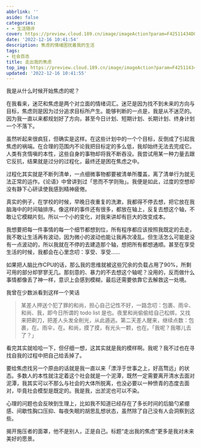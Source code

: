 ```yaml
---
abbrlink: ''
aside: false
categories:
- - 生活随评
cover: https://preview.cloud.189.cn/image/imageAction?param=F42511434D0BBE424D6B152E5538D56763A8C1530935DCCCC1F624DABC3E81FEDE2F07CABCDD7D005A3B353EA3C042635FE0BDE581B40ECB69DB465FF48E4DBDB273D13D403696ADB1AB4E1B205021CC9455D2469191D077E833EC783986CD57DD23F1019221073EC5F0E6543F5CB021
date: '2022-12-16 10:41:54'
description: 焦虑的情绪困扰着我的生活
tags:
- 社会百态
title: 走出我的焦虑
top_img: https://preview.cloud.189.cn/image/imageAction?param=F42511434D0BBE424D6B152E5538D56763A8C1530935DCCCC1F624DABC3E81FEDE2F07CABCDD7D005A3B353EA3C042635FE0BDE581B40ECB69DB465FF48E4DBDB273D13D403696ADB1AB4E1B205021CC9455D2469191D077E833EC783986CD57DD23F1019221073EC5F0E6543F5CB021
updated: '2022-12-16 10:41:55'
---
```

我是从什么时候开始焦虑的呢？

在我看来，迷茫和焦虑是两个对立面的情绪词汇。迷茫是因为找不到未来的方向与目标，焦虑则是因为过分追求目标所产生。能够判断的一点是，我是从不迷茫的。因为我一直以来都规划好了方向，甚至今日计划、短期计划、长期计划、终身计划一个不落下。

虽然听起来很疯狂，但确实是这样。在这些计划中的一个个目标，反倒成了引起我焦虑的祸端。在合理的范围内不论我把目标定的多么低，我却始终无法去完成它。人类有贪惰嗔的本性，这些自身的事物却将我不断吞没。我尝试用某一种力量去跟它反抗，结果就是过分的过程化，最终还是困在焦虑之中。

过程化其实就是不断列清单，一点细微事物都要被清单所覆盖，离了清单行为就无法正常的运作。《论语》中曾讲到过「思而不学则殆」。我便是如此，过度的空想却没有静下心研读使我感到精神疲倦。

真实的例子，在学校的时候，早晚日夜重复的洗漱，我都得不停去想，把它放在我脑海中的时间轴排序。像这样的事件还有很多，都放在轴上，反复去想这个轴，不敢让它模糊片刻。所以一个小的变化，对我来讲却有巨大的改变成本。

我想要把每一件事情的每一个细节都想到位，所有程序都应该按照我既定的去走，我不敢让生活再有波动，因为微小的波动也能让我再次凌乱。但生活怎么可能是没有一点波动的，所以我就在不停的去建造那个轴，想把所有都想通顺。甚至在享受生活的时候，我都会在心里念叨：享受、享受……

如果把人脑比作CPU的话，那么我的思维就被这些冗余的负载占用了90%，所剩可用的部分却寥寥无几。那刻意的、暴力的不去想这个轴呢？没用的，反而做什么事情都像丢了神一样，意识上会感到模糊，最后还需要依靠它去解救这一处境。

我曾在少数派看到这样一个笑话

> 某差人押送个犯了罪的和尚，担心自己记性不好，一路念叨：包裹、雨伞、和尚、我，即今日所谓的 todo list 是也。夜里和尚偷偷给自己松绑，又找来把剃刀，把差人头发全削光，从此遁逃。第二天差人醒来，继续点数：包裹，在。雨伞，在。和尚，摸了摸，有光头一颗，也在。「我呢？我哪儿去了？」

看完其实就哈哈一下，但仔细一想，这其实就是我的模样啊。我呢？我不过也在寻找自我的过程中把自己给丢掉了。

要给焦虑找另一个原由的话就是我一直以来「漂浮于世事之上，好高骛远」的状态。多数人的本性就注定着这个社会就是一个泥潭，既然一定需要离开清水去面对泥潭，我其实可以不那么与社会的大体所脱离，也没必要以一种愤青的态度去面对，毕竟社会模型是既定的。我是我，出淤泥也可以不染。

心理的问题也会反映到生理上，比如我不知道已经存在了多长时间的后脑勺紧绷感、间歇性胸口压抑、每夜失眠的胡思乱想状态，虽然除了自己没有人会洞察到这些。

揭开施压者的面罩，他不是别人，正是自己。标题“走出我的焦虑”更多是我对未来美好的愿景。
